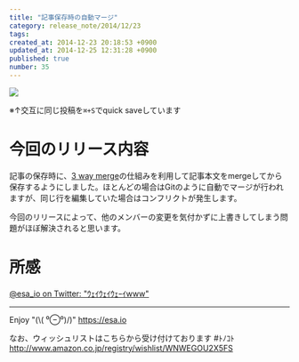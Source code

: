 ```yaml
---
title: "記事保存時の自動マージ"
category: release_note/2014/12/23
tags: 
created_at: 2014-12-23 20:18:53 +0900
updated_at: 2014-12-25 12:31:28 +0900
published: true
number: 35
---
```


[![](https://cloud.githubusercontent.com/assets/1041857/5528687/6a021c86-8a4e-11e4-8ab0-b339cce88890.gif)](https://cloud.githubusercontent.com/assets/1041857/5528687/6a021c86-8a4e-11e4-8ab0-b339cce88890.gif)

※↑交互に同じ投稿を`⌘+S`でquick saveしています

# 今回のリリース内容
記事の保存時に、[3 way merge](http://ja.wikipedia.org/wiki/%E3%83%9E%E3%83%BC%E3%82%B8_%28%E3%83%90%E3%83%BC%E3%82%B8%E3%83%A7%E3%83%B3%E7%AE%A1%E7%90%86%E3%82%B7%E3%82%B9%E3%83%86%E3%83%A0%29#3.E3.82.A6.E3.82.A7.E3.82.A4.E3.83.9E.E3.83.BC.E3.82.B8)の仕組みを利用して記事本文をmergeしてから保存するようにしました。ほとんどの場合はGitのように自動でマージが行われますが、同じ行を編集していた場合はコンフリクトが発生します。

今回のリリースによって、他のメンバーの変更を気付かずに上書きしてしまう問題がほぼ解決されると思います。

# 所感

[@esa_io on Twitter: "ｳｪｲｳｪｲｳｪｰｲwww"](https://twitter.com/esa_io/status/547210475641917441)

---
Enjoy "(\\( ⁰⊖⁰)/)"
https://esa.io

なお、ウィッシュリストはこちらから受け付けております #ﾄﾉｺﾄ
http://www.amazon.co.jp/registry/wishlist/WNWEGOU2X5FS
